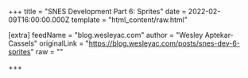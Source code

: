 
+++
title = "SNES Development Part 6: Sprites"
date = 2022-02-09T16:00:00.000Z
template = "html_content/raw.html"

[extra]
feedName = "blog.wesleyac.com"
author = "Wesley Aptekar-Cassels"
originalLink = "https://blog.wesleyac.com/posts/snes-dev-6-sprites"
raw = ""

+++

